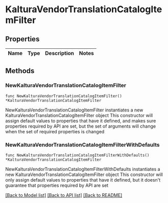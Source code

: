 # KalturaVendorTranslationCatalogItemFilter

## Properties

Name | Type | Description | Notes
------------ | ------------- | ------------- | -------------

## Methods

### NewKalturaVendorTranslationCatalogItemFilter

`func NewKalturaVendorTranslationCatalogItemFilter() *KalturaVendorTranslationCatalogItemFilter`

NewKalturaVendorTranslationCatalogItemFilter instantiates a new KalturaVendorTranslationCatalogItemFilter object
This constructor will assign default values to properties that have it defined,
and makes sure properties required by API are set, but the set of arguments
will change when the set of required properties is changed

### NewKalturaVendorTranslationCatalogItemFilterWithDefaults

`func NewKalturaVendorTranslationCatalogItemFilterWithDefaults() *KalturaVendorTranslationCatalogItemFilter`

NewKalturaVendorTranslationCatalogItemFilterWithDefaults instantiates a new KalturaVendorTranslationCatalogItemFilter object
This constructor will only assign default values to properties that have it defined,
but it doesn't guarantee that properties required by API are set


[[Back to Model list]](../README.md#documentation-for-models) [[Back to API list]](../README.md#documentation-for-api-endpoints) [[Back to README]](../README.md)


